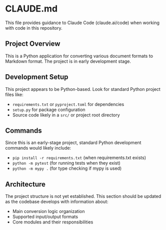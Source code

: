 # CLAUDE.md

This file provides guidance to Claude Code (claude.ai/code) when working with code in this repository.

## Project Overview

This is a Python application for converting various document formats to Markdown format. The project is in early development stage.

## Development Setup

This project appears to be Python-based. Look for standard Python project files like:
- `requirements.txt` or `pyproject.toml` for dependencies
- `setup.py` for package configuration
- Source code likely in a `src/` or project root directory

## Commands

Since this is an early-stage project, standard Python development commands would likely include:
- `pip install -r requirements.txt` (when requirements.txt exists)
- `python -m pytest` (for running tests when they exist)
- `python -m mypy .` (for type checking if mypy is used)

## Architecture

The project structure is not yet established. This section should be updated as the codebase develops with information about:
- Main conversion logic organization
- Supported input/output formats
- Core modules and their responsibilities